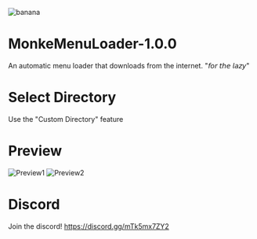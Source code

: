 ![banana](https://user-images.githubusercontent.com/72883108/169705624-67814a9c-5192-4d95-bc37-a02c8cd75367.png)
# MonkeMenuLoader-1.0.0
An automatic menu loader that downloads from the internet. "𝘧𝘰𝘳 𝘵𝘩𝘦 𝘭𝘢𝘻𝘺"
# Select Directory 
Use the "Custom Directory" feature
# Preview
![Preview1](https://user-images.githubusercontent.com/72883108/169705729-8d7da18b-e6b2-4691-b443-ac9e35c874f5.png)
![Preview2](https://user-images.githubusercontent.com/72883108/169705748-703415cb-0125-49b3-92ef-a4dd4d6929c5.png)
# Discord
Join the discord! https://discord.gg/mTk5mx7ZY2
